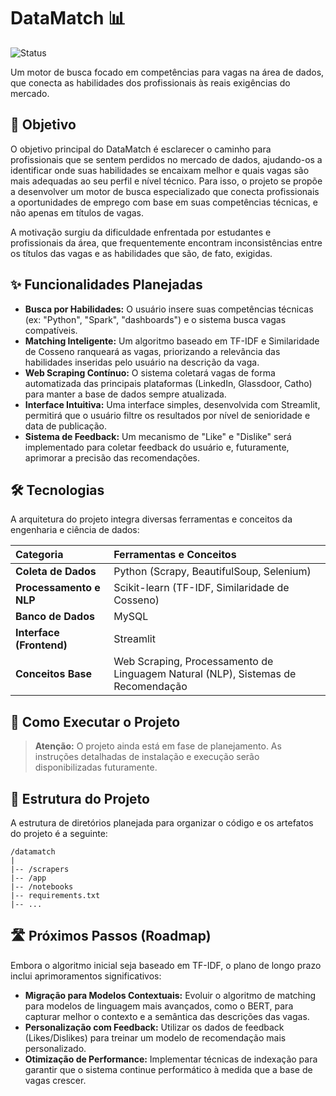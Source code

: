# DataMatch 📊

![Status](https://img.shields.io/badge/status-em%20planejamento-yellow)

Um motor de busca focado em competências para vagas na área de dados, que conecta as habilidades dos profissionais às reais exigências do mercado.

## 🎯 Objetivo

O objetivo principal do DataMatch é esclarecer o caminho para profissionais que se sentem perdidos no mercado de dados, ajudando-os a identificar onde suas habilidades se encaixam melhor e quais vagas são mais adequadas ao seu perfil e nível técnico. Para isso, o projeto se propõe a desenvolver um motor de busca especializado que conecta profissionais a oportunidades de emprego com base em suas competências técnicas, e não apenas em títulos de vagas.

A motivação surgiu da dificuldade enfrentada por estudantes e profissionais da área, que frequentemente encontram inconsistências entre os títulos das vagas e as habilidades que são, de fato, exigidas.

## ✨ Funcionalidades Planejadas

* **Busca por Habilidades:** O usuário insere suas competências técnicas (ex: "Python", "Spark", "dashboards") e o sistema busca vagas compatíveis.
* **Matching Inteligente:** Um algoritmo baseado em TF-IDF e Similaridade de Cosseno ranqueará as vagas, priorizando a relevância das habilidades inseridas pelo usuário na descrição da vaga.
* **Web Scraping Contínuo:** O sistema coletará vagas de forma automatizada das principais plataformas (LinkedIn, Glassdoor, Catho) para manter a base de dados sempre atualizada.
* **Interface Intuitiva:** Uma interface simples, desenvolvida com Streamlit, permitirá que o usuário filtre os resultados por nível de senioridade e data de publicação.
* **Sistema de Feedback:** Um mecanismo de "Like" e "Dislike" será implementado para coletar feedback do usuário e, futuramente, aprimorar a precisão das recomendações.

## 🛠️ Tecnologias

A arquitetura do projeto integra diversas ferramentas e conceitos da engenharia e ciência de dados:

| Categoria             | Ferramentas e Conceitos                                     |
| :-------------------- | :---------------------------------------------------------- |
| **Coleta de Dados** | Python (Scrapy, BeautifulSoup, Selenium) |
| **Processamento e NLP** | Scikit-learn (TF-IDF, Similaridade de Cosseno)            |
| **Banco de Dados** | MySQL                                                      |
| **Interface (Frontend)**| Streamlit                                                |
| **Conceitos Base** | Web Scraping, Processamento de Linguagem Natural (NLP), Sistemas de Recomendação |

## 🚀 Como Executar o Projeto

>  **Atenção:** O projeto ainda está em fase de planejamento. As instruções detalhadas de instalação e execução serão disponibilizadas futuramente.

## 📁 Estrutura do Projeto

A estrutura de diretórios planejada para organizar o código e os artefatos do projeto é a seguinte:
```
/datamatch
|
|-- /scrapers           
|-- /app                
|-- /notebooks          
|-- requirements.txt    
|-- ...
```


## 🛣️ Próximos Passos (Roadmap)

Embora o algoritmo inicial seja baseado em TF-IDF, o plano de longo prazo inclui aprimoramentos significativos:

* **Migração para Modelos Contextuais:** Evoluir o algoritmo de matching para modelos de linguagem mais avançados, como o BERT, para capturar melhor o contexto e a semântica das descrições das vagas.
* **Personalização com Feedback:** Utilizar os dados de feedback (Likes/Dislikes) para treinar um modelo de recomendação mais personalizado.
* **Otimização de Performance:** Implementar técnicas de indexação para garantir que o sistema continue performático à medida que a base de vagas crescer.
